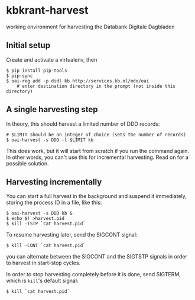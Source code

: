 # kbkrant-harvest

working environment for harvesting the Databank Digitale Dagbladen


## Initial setup

Create and activate a virtualenv, then

```console
$ pip install pip-tools
$ pip-sync
$ oai-reg add -p didl kb http://services.kb.nl/mdo/oai
    # enter destination directory in the prompt (not inside this directory)
```


## A single harvesting step

In theory, this should harvest a limited number of DDD records:

```console
# $LIMIT should be an integer of choice (sets the number of records)
$ oai-harvest -s DDD -l $LIMIT kb
```

This does work, but it will start from scratch if you run the command again. In other words, you can't use this for incremental harvesting. Read on for a possible solution.


## Harvesting incrementally

You can start a full harvest in the background and suspend it immediately, storing the process ID in a file, like this:

```console
$ oai-harvest -s DDD kb &
$ echo $! >harvest.pid
$ kill -TSTP `cat harvest.pid`
```

To resume harvesting later, send the SIGCONT signal:

```console
$ kill -CONT `cat harvest.pid`
```

you can alternate between the SIGCONT and the SIGTSTP signals in order to harvest in start-stop cycles.

In order to stop harvesting completely before it is done, send SIGTERM, which is `kill`'s default signal:

```console
$ kill `cat harvest.pid`
```
